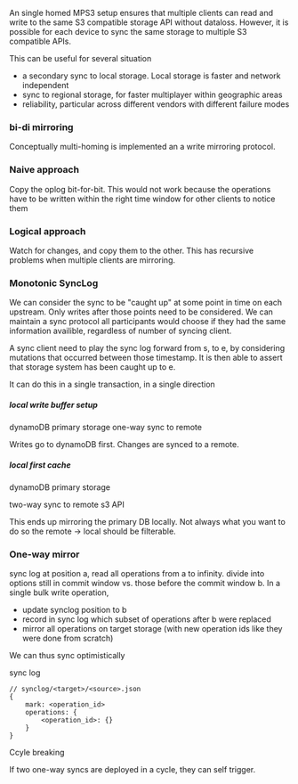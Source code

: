 
An single homed MPS3 setup ensures that multiple clients can read and write to the same S3 compatible storage API without dataloss. However, it is possible for each device to sync the same storage to multiple S3 compatible APIs.

This can be useful for several situation
- a secondary sync to local storage. Local storage is faster and network independent
- sync to regional storage, for faster multiplayer within geographic areas
- reliability, particular across different vendors with different failure modes


###  bi-di mirroring

Conceptually multi-homing is implemented an a write mirroring protocol.

### Naive approach

Copy the oplog bit-for-bit. This would not work because the operations have to be written within the right time window for other clients to notice them

### Logical approach

Watch for changes, and copy them to the other. This has recursive problems when multiple clients are mirroring.


### Monotonic SyncLog

We can consider the sync to be "caught up" at some point in time on each upstream. Only writes after those points need to be considered. We can maintain a sync protocol all participants would choose if they had the same information availible, regardless of number of syncing client.

A sync client need to play the sync log forward from s, to e, by considering mutations that occurred between those timestamp. It is then able to assert that storage system has been caught up to e.

It can do this in a single transaction, in a single direction

##### local write buffer setup

dynamoDB primary storage
one-way sync to remote

Writes go to dynamoDB first. Changes are synced to a remote.

##### local first cache

dynamoDB primary storage

two-way sync to remote s3 API

This ends up mirroring the primary DB locally. Not always what you want to do so the remote -> local should be filterable.


### One-way mirror

sync log at position a,
read all operations from a to infinity. 
divide into options still in commit window vs. those before the commit window b.
In a single  bulk write operation,
- update synclog position to b
- record in sync log which subset of operations after b were replaced
- mirror all operations on target storage (with new operation ids like they were done from scratch)

We can thus sync optimistically 

sync log

```
// synclog/<target>/<source>.json
{
	mark: <operation_id>
	operations: {
		<operation_id>: {}
	}
}
```


Ccyle breaking

If two one-way syncs are deployed in a cycle, they can self trigger.

